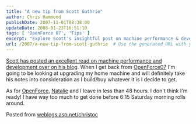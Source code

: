 ```yaml
---
title: "A new tip from Scott Guthrie"
author: Chris Hammond
publishDate: 2007-11-01T08:38:00
updateDate: 2008-01-23T16:51:10
tags: [ 'OpenForce 07', 'Tips' ]
excerpt: "Explore Scott's insightful post on machine performance & development. I'm gearing up to upgrade my home machine soon with his advice. Excited yet nervous for OpenForce07! 🚀 #TechUpgrades #OpenForceCon"
url: /2007/a-new-tip-from-scott-guthrie  # Use the generated URL with year
---
```

<P mce_keep="true"><A class="" href="https://weblogs.asp.net/scottgu/archive/2007/11/01/tip-trick-hard-drive-speed-and-visual-studio-performance.aspx" mce_href="/scottgu/archive/2007/11/01/tip-trick-hard-drive-speed-and-visual-studio-performance.aspx">Scott has posted an excellent read on machine performance and development over on his blog</A>. When I get back from <A class="" title="DotNetNuke OpenForce" href="https://www.openforce07.com/" mce_href="https://www.openforce07.com">OpenForce07</A> I'm going to be looking at upgrading my home machine and will definitely take his notes into consideration as I build/buy whatever it is I decide to get.</P> <P mce_keep="true">As for <A class="" title=OpenForce07 href="https://www.openforce07.com/" mce_href="https://www.openforce07.com">OpenForce</A>, <A class="" title="Natalie Hammond Dressage" href="https://www.nataliehammond.com/" mce_href="https://www.nataliehammond.com">Natalie</A> and I leave in less than 48 hours. I don't think I'm ready! I have way too much to get done before 6:15 Saturday morning rolls around.</P> Posted from <A href="https://weblogs.asp.net/christoc/">weblogs.asp.net/christoc</a>


